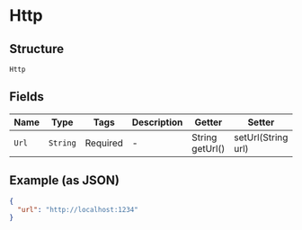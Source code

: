 
# Http

## Structure

`Http`

## Fields

| Name | Type | Tags | Description | Getter | Setter |
|  --- | --- | --- | --- | --- | --- |
| `Url` | `String` | Required | - | String getUrl() | setUrl(String url) |

## Example (as JSON)

```json
{
  "url": "http://localhost:1234"
}
```

